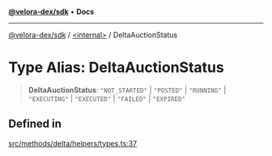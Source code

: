 [**@velora-dex/sdk**](../../README.md) • **Docs**

***

[@velora-dex/sdk](../../globals.md) / [\<internal\>](../README.md) / DeltaAuctionStatus

# Type Alias: DeltaAuctionStatus

> **DeltaAuctionStatus**: `"NOT_STARTED"` \| `"POSTED"` \| `"RUNNING"` \| `"EXECUTING"` \| `"EXECUTED"` \| `"FAILED"` \| `"EXPIRED"`

## Defined in

[src/methods/delta/helpers/types.ts:37](https://github.com/paraswap/paraswap-sdk/blob/master/src/methods/delta/helpers/types.ts#L37)
